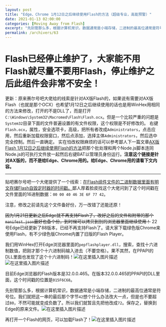 ```yaml
---
layout: post
title: "Edge、Chrome 1月12日之后继续使用Flash的方法（超级专业，高能预警）"
date: 2021-01-13 02:00:00
categories: [Moving Away from Flash]
excerpt: "先别管那么多，根据计算机常识，数据通常是小端存储，二进制的最高位通常是符号位。我们就把这一串的最后那个字节42想个什么办法改大一点，但是也不要超过80，不然可能就变成负数了。所以我们就暂且先把他改成72。保存之，替换到Edge的原来文件。再打开一个Flash的网页，可以加载Flash了！"
permalink: /archivers/63
---
```


# Flash已经停止维护了，大家能不用Flash就尽量不要用Flash，停止维护之后此组件会非常不安全！
更新：原来赛尔号吧大佬给的线索是针对AX版Flash的，如果说有需要对AX版Flash（也就是那个OCX）也希望1月12日之后继续使用的话也是用WinHex用相同的方法来修改，打开的不是DLL了，而是打开```C:\Windows\System32\Macromed\Flash\Flash.ocx```。但是一个比较严重的问题是```System32```目录下面的文件普遍设置的有文件权限，这个权限是不好修改的。
右键```Flash.ocx```，属性，安全选项卡，高级，把所有者改成```Administrators```，点击应用，然后重新加载权限窗口，然后点添加，选择主体```Administrators```，然后选中完全控制。然后一直确定。
实在怕改权限麻烦的话可以参考鄙人下一篇文章[AX版Flash 1月12日之后继续使用Flash的方法](65.html)把那个批处理和两个Node.js脚本连同Node.js的可执行文件放一起然后右键BAT以管理员身份运行。**注意这个链接是针对AX版的，而不是给Edge、Chrome用的。给Edge、Chrome用的请看下文内容。**

---

贴吧赛尔号吧一个大佬提供了一个线索：[在Flash组件文件的二进制数据里面有明文存储Flash自毁定时器的时间戳。](https://tieba.baidu.com/p/7189040657?fid=2173925&pid=137447324456#137447324456)鄙人厚着脸皮找这个大佬问到了这个时间戳在文件里面的16进制数据：```00 00 40 46 3E 6F 77 42```。

注意，修改之前请先这个文件备好份，万一改错了还能还原！

~~因为1月21日更新之后Edge就不再支持Flash了，改好之后的文件和附带的那个```manifest.json```最好也备个份，到时候可以拷贝到别的浏览器里面继续使用！~~ 22号Edge已经更新了88版本，已经不再支持Flash了。请大家下载绿色版Chrome来使用Flash，有不少绿色版Chrome内置了旧版的Flash Player。

我们用WinHex打开Edge浏览器里面的```pepflashplayer.dll```，搜索，查找十六进制数值，把刚才那个十六进制码输入进去（不要空格）。果不其然，在PPAPI的DLL里面也发现了这个十六进制码！![在这里插入图片描述](https://images.weserv.nl/?url=https://img-blog.csdnimg.cn/20210113015442928.png)
![在这里插入图片描述](https://images.weserv.nl/?url=https://img-blog.csdnimg.cn/20210113015704386.png)


目前Edge浏览器的Flash版本是32.0.0.465。在版本32.0.0.465的PPAPI的DLL里面，这个时间戳的位置是```015F6C68```。

先别管那么多，根据计算机常识，数据通常是小端存储，二进制的最高位通常是符号位。我们就把这一串的最后那个字节```42```想个什么办法改大一点，但是也不要超过```80```，不然可能就变成负数了。所以我们就暂且先把他改成```72```。保存之，替换到Edge的原来文件。![在这里插入图片描述](https://images.weserv.nl/?url=https://img-blog.csdnimg.cn/2021011301592869.png)


再打开一个Flash的网页，可以加载Flash了！![在这里插入图片描述](https://images.weserv.nl/?url=https://img-blog.csdnimg.cn/20210113015344268.png)
